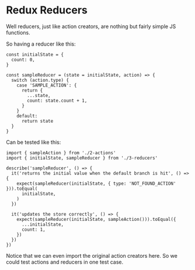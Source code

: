 # Redux Reducers

Well reducers, just like action creators, are nothing but fairly simple JS functions.

So having a reducer like this:

```ecmascript 6
const initialState = {
  count: 0,
}

const sampleReducer = (state = initialState, action) => {
  switch (action.type) {
    case 'SAMPLE_ACTION': {
      return {
        ...state,
        count: state.count + 1,
      }
    }
    default:
      return state
  }
}
```

Can be tested like this:

```ecmascript 6
import { sampleAction } from './2-actions'
import { initialState, sampleReducer } from './3-reducers'

describe('sampleReducer', () => {
  it('returns the initial value when the default branch is hit', () => {
    expect(sampleReducer(initialState, { type: 'NOT_FOUND_ACTION' })).toEqual(
      initialState,
    )
  })

  it('updates the store correctly', () => {
    expect(sampleReducer(initialState, sampleAction())).toEqual({
      ...initialState,
      count: 1,
    })
  })
})
```

Notice that we can even import the original action creators here. So we could test actions and reducers in one test case.
